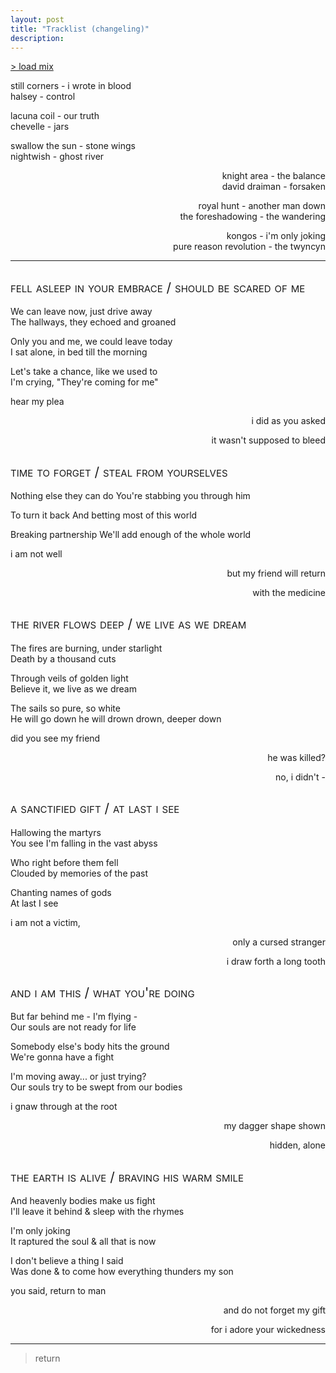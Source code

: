 ```yaml
---
layout: post
title: "Tracklist (changeling)"
description: 
---
```


<style>
  h2 {
    font-weight: normal;
    font-variant: small-caps;
  }
  
  .three-lines {
    grid-template-rows: 1fr 1fr 1fr;
    grid-template-columns: 2fr 1fr;
  }
  .float {
    display: contents;
    text-align: right;
  }
</style>

<a href="https://music.youtube.com/playlist?list=PLl25FdDd5-SzbiApQkTFzdBNfkYi7olyZ">> load mix</a>

<div markdown="1" class="grid three-lines" style="grid-template-columns: 1fr 2fr;">

still corners - i wrote in blood  
halsey - control  

lacuna coil - our truth  
chevelle - jars  

swallow the sun - stone wings  
nightwish - ghost river  

<div class="float" markdown="1">

knight area - the balance  
david draiman - forsaken  

royal hunt - another man down  
the foreshadowing - the wandering  

kongos - i'm only joking  
pure reason revolution - the twyncyn

</div>

</div>

---

## fell asleep in your embrace / should be scared of me
<div markdown="1" class="grid three-lines">

We can leave now, just drive away  
The hallways, they echoed and groaned

Only you and me, we could leave today  
I sat alone, in bed till the morning

Let's take a chance, like we used to  
I'm crying, "They're coming for me"

<div class="float" markdown="1">
hear my plea

i did as you asked

it wasn't supposed to bleed

</div>
</div>


## time to forget / steal from yourselves
<div markdown="1" class="grid three-lines">

Nothing else they can do
You're stabbing you through him  

To turn it back
And betting most of this world  

Breaking partnership
We'll add enough of the whole world  

<div class="float" markdown="1">
i am not well

but my friend will return

with the medicine

</div>
</div>

## the river flows deep / we live as we dream
<div markdown="1" class="grid three-lines">

The fires are burning, under starlight  
Death by a thousand cuts

Through veils of golden light  
Believe it, we live as we dream

The sails so pure, so white  
He will go down he will drown drown, deeper down

<div class="float" markdown="1">
did you see my friend

he was killed?

no, i didn't -

</div>
</div>

## a sanctified gift / at last i see
<div markdown="1" class="grid three-lines">

Hallowing the martyrs  
You see I'm falling in the vast abyss

Who right before them fell  
Clouded by memories of the past

Chanting names of gods  
At last I see

<div class="float" markdown="1">
i am not a victim,

only a cursed stranger

i draw forth a long tooth

</div>
</div>

## and i am this / what you're doing
<div markdown="1" class="grid three-lines">

But far behind me - I'm flying -  
Our souls are not ready for life

Somebody else's body hits the ground  
We're gonna have a fight

I'm moving away... or just trying?  
Our souls try to be swept from our bodies 

<div class="float" markdown="1">
i gnaw through at the root

my dagger shape shown

hidden, alone

</div>
</div>

## the earth is alive / braving his warm smile
<div markdown="1" class="grid three-lines">

And heavenly bodies make us fight  
I'll leave it behind & sleep with the rhymes

I'm only joking  
It raptured the soul & all that is now

I don't believe a thing I said  
Was done & to come how everything thunders my son

<div class="float" markdown="1">
you said, return to man

and do not forget my gift

for i adore your wickedness

</div>
</div>

---

> return
